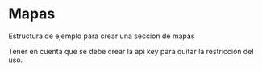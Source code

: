﻿# Mapas


Estructura de ejemplo para crear una seccion de mapas

Tener en cuenta que se debe crear la api key para quitar la restricción del uso.
